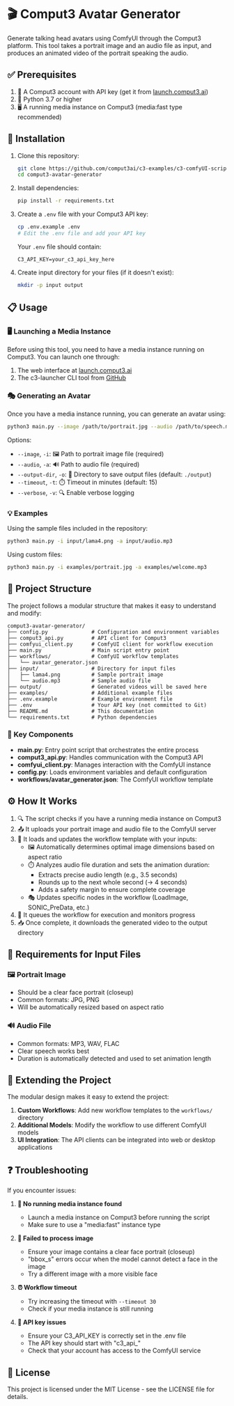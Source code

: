# 🎬 Comput3 Avatar Generator

Generate talking head avatars using ComfyUI through the Comput3 platform. This tool takes a portrait image and an audio file as input, and produces an animated video of the portrait speaking the audio.

## ✅ Prerequisites

1. 🔑 A Comput3 account with API key (get it from [launch.comput3.ai](https://launch.comput3.ai))
2. 🐍 Python 3.7 or higher
3. 🖥️ A running media instance on Comput3 (media:fast type recommended)

## 🚀 Installation

1. Clone this repository:
   ```bash
   git clone https://github.com/comput3ai/c3-examples/c3-comfyUI-script.git
   cd comput3-avatar-generator
   ```

2. Install dependencies:
   ```bash
   pip install -r requirements.txt
   ```

3. Create a `.env` file with your Comput3 API key:
   ```bash
   cp .env.example .env
   # Edit the .env file and add your API key
   ```
   
   Your `.env` file should contain:
   ```
   C3_API_KEY=your_c3_api_key_here
   ```

4. Create input directory for your files (if it doesn't exist):
   ```bash
   mkdir -p input output
   ```

## 📋 Usage

### 🖥️ Launching a Media Instance

Before using this tool, you need to have a media instance running on Comput3. You can launch one through:

1. The web interface at [launch.comput3.ai](https://launch.comput3.ai)
2. The c3-launcher CLI tool from [GitHub](https://github.com/comput3/c3-launcher)

### 🎭 Generating an Avatar

Once you have a media instance running, you can generate an avatar using:

```bash
python3 main.py --image /path/to/portrait.jpg --audio /path/to/speech.mp3
```

Options:
- `--image`, `-i`: 🖼️ Path to portrait image file (required)
- `--audio`, `-a`: 🔊 Path to audio file (required)
- `--output-dir`, `-o`: 📁 Directory to save output files (default: `./output`)
- `--timeout`, `-t`: ⏱️ Timeout in minutes (default: 15)
- `--verbose`, `-v`: 🔍 Enable verbose logging

### 💡 Examples

Using the sample files included in the repository:
```bash
python3 main.py -i input/lama4.png -a input/audio.mp3
```

Using custom files:
```bash
python3 main.py -i examples/portrait.jpg -a examples/welcome.mp3
```

## 📁 Project Structure

The project follows a modular structure that makes it easy to understand and modify:

```
comput3-avatar-generator/
├── config.py              # Configuration and environment variables
├── comput3_api.py         # API client for Comput3
├── comfyui_client.py      # ComfyUI client for workflow execution
├── main.py                # Main script entry point
├── workflows/             # ComfyUI workflow templates
│   └── avatar_generator.json
├── input/                 # Directory for input files
│   ├── lama4.png          # Sample portrait image
│   └── audio.mp3          # Sample audio file
├── output/                # Generated videos will be saved here
├── examples/              # Additional example files
├── .env.example           # Example environment file
├── .env                   # Your API key (not committed to Git)
├── README.md              # This documentation
└── requirements.txt       # Python dependencies
```

### 🔧 Key Components

- **main.py**: Entry point script that orchestrates the entire process
- **comput3_api.py**: Handles communication with the Comput3 API
- **comfyui_client.py**: Manages interaction with the ComfyUI instance
- **config.py**: Loads environment variables and default configuration
- **workflows/avatar_generator.json**: The ComfyUI workflow template

## ⚙️ How It Works

1. 🔍 The script checks if you have a running media instance on Comput3
2. 📤 It uploads your portrait image and audio file to the ComfyUI server
3. 🔄 It loads and updates the workflow template with your inputs:
   - 🖼️ Automatically determines optimal image dimensions based on aspect ratio
   - ⏱️ Analyzes audio file duration and sets the animation duration:
     - Extracts precise audio length (e.g., 3.5 seconds)
     - Rounds up to the next whole second (→ 4 seconds)
     - Adds a safety margin to ensure complete coverage
   - 🎭 Updates specific nodes in the workflow (LoadImage, SONIC_PreData, etc.)
4. 🚀 It queues the workflow for execution and monitors progress
5. 📥 Once complete, it downloads the generated video to the output directory

## 📝 Requirements for Input Files

### 🖼️ Portrait Image
- Should be a clear face portrait (closeup)
- Common formats: JPG, PNG
- Will be automatically resized based on aspect ratio

### 🔊 Audio File
- Common formats: MP3, WAV, FLAC
- Clear speech works best
- Duration is automatically detected and used to set animation length

## 🧩 Extending the Project

The modular design makes it easy to extend the project:

1. **Custom Workflows**: Add new workflow templates to the `workflows/` directory
2. **Additional Models**: Modify the workflow to use different ComfyUI models
3. **UI Integration**: The API clients can be integrated into web or desktop applications

## ❓ Troubleshooting

If you encounter issues:

1. **🔴 No running media instance found**
   - Launch a media instance on Comput3 before running the script
   - Make sure to use a "media:fast" instance type

2. **🔴 Failed to process image**
   - Ensure your image contains a clear face portrait (closeup)
   - "bbox_s" errors occur when the model cannot detect a face in the image
   - Try a different image with a more visible face

3. **⏰ Workflow timeout**
   - Try increasing the timeout with `--timeout 30`
   - Check if your media instance is still running

4. **🔑 API key issues**
   - Ensure your C3_API_KEY is correctly set in the .env file
   - The API key should start with "c3_api_"
   - Check that your account has access to the ComfyUI service

## 📄 License

This project is licensed under the MIT License - see the LICENSE file for details. 
